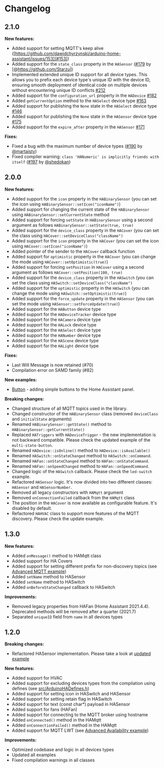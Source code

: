 # Changelog

## 2.1.0

**New features:**
* Added support for setting MQTT's keep alive ([https://github.com/dawidchyrzynski/arduino-home-assistant/issues/153](#153))
* Added support for the `state_class` property in the `HASensor` ([#179](https://github.com/dawidchyrzynski/arduino-home-assistant/pull/179) by [@https://github.com/Starzu])
* Implemented extended unique ID support for all device types. This allows you to prefix each device type's unique ID with the device ID, ensuring smooth deployment of identical code on multiple devices without encountering unique ID conflicts [#212](https://github.com/dawidchyrzynski/arduino-home-assistant/issues/212#issuecomment-1919832684)
* Added support for the `configuration_url` property in the `HADevice` [#182](https://github.com/dawidchyrzynski/arduino-home-assistant/issues/182)
* Added `getCurrentOption` method to the `HASelect` device type [#163](https://github.com/dawidchyrzynski/arduino-home-assistant/issues/163)
* Added support for publishing the `None` state in the `HASelect` device type [#146](https://github.com/dawidchyrzynski/arduino-home-assistant/issues/146)
* Added support for publishing the `None` state in the `HASensor` device type [#175](https://github.com/dawidchyrzynski/arduino-home-assistant/issues/175)
* Added support for the `expire_after` property in the `HASensor` [#171](https://github.com/dawidchyrzynski/arduino-home-assistant/issues/171)

**Fixes:**
* Fixed a bug with the maximum number of device types ([#190](https://github.com/dawidchyrzynski/arduino-home-assistant/issues/190) by [@martaisty](https://github.com/martaisty))
* Fixed compiler warning: `class 'HANumeric' is implicitly friends with itself` ([#197](https://github.com/dawidchyrzynski/arduino-home-assistant/pull/197) by [@shedokan](https://github.com/shedokan))

## 2.0.0

**New features:**

* Added support for the `icon` property in the `HABinarySensor` (you can set the icon using `HABinarySensor::setIcon("iconName")`)
* Added support for changing the current state of the `HABinarySensor` using `HABinarySensor::setCurrentState` method
* Added support for forcing `setState` in `HABinarySensor` using a second argument as follows `HABinarySensor::setState(true, true)`
* Added support for the `device_class` property in the `HACover` (you can set the class using `HACover::setDeviceClass("className")`
* Added support for the `icon` property in the `HACover` (you can set the icon using `HACover::setIcon("iconName")`)
* Added pointer of the sender to the `HACover` callback function
* Added support for `optimistic` property in the `HACover` (you can change the mode using `HACover::setOptimistic(true)`)
* Added support for forcing `setPosition` in `HACover` using a second argument as follows `HACover::setPosition(100, true)`
* Added support for the `device_class` property in the `HASwitch` (you can set the class using `HASwitch::setDeviceClass("className")`
* Added support for the `optimistic` property in the `HASwitch` (you can change the mode using `HASwitch::setOptimistic(true)`)
* Added support for the `force_update` property in the `HASensor` (you can set the mode using `HASensor::setForceUpdate(true)`)
* Added support for the `HAButton` device type
* Added support for the `HADeviceTracker` device type
* Added support for the `HACamera` device type
* Added support for the `HALock` device type
* Added support for the `HASelect` device type
* Added support for the `HANumber` device type
* Added support for the `HAScene` device type
* Added support for the `HALight` device type

**Fixes:**
* Last Will Message is now retained (#70)
* Compilation error on SAMD family (#82)

**New examples:**
* [Button](examples/button/button.ino) - adding simple buttons to the Home Assistant panel.

**Breaking changes:**

* Changed structure of all MQTT topics used in the library.
* Changed constructor of the `HABinarySensor` class (removed `deviceClass` and `initialState` arguments)
* Renamed `HABinarySensor::getState()` method to `HABinarySensor::getCurrentState()`
* Replaced `HATriggers` with `HADeviceTrigger` - the new implementation is not backward compatible. Please check the updated example of the `multi-state-button`.
* Renamed `HADevice::isOnline()` method to `HADevice::isAvailable()`
* Renamed `HASwitch::onStateChanged` method to `HASwitch::onCommand`.
* Renamed `HAFan::onStateChanged` method to `HAFan::onStateCommand`.
* Renamed `HAFan::onSpeedChanged` method to `HAFan::onSpeedCommand`.
* Changed logic of the `HASwitch` callback. Please check the `led-switch` example.
* Refactored `HASensor` logic. It's now divided into two different classes: `HASensor` and `HASensorNumber`.
* Removed all legacy constructors with `HAMqtt` argument
* Removed `onConnectionFailed` callback from the `HAMqtt` class
* The position in the `HACover` is now available as configurable feature. It's disabled by default.
* Refactored `HAHVAC` class to support more features of the MQTT discovery. Please check the update example.

## 1.3.0

**New features:**
* Added `onMessage()` method to HAMqtt class
* Added support for HA Covers
* Added support for setting different prefix for non-discovery topics (see [Advanced MQTT example](examples/mqtt-advanced/mqtt-advanced.ino))
* Added `setName` method to HASensor
* Added `setName` method to HASwitch
* Added `onBeforeStateChanged` callback to HASwitch

**Improvements:**
* Removed legacy properties from HAFan (Home Assistant 2021.4.4). Deprecated methods will be removed after a quarter (2021.7)
* Separated `uniqueID` field from `name` in all devices types

## 1.2.0

**Breaking changes:**
* Refactored HASensor implementation. Please take a look at [updated example](examples/sensor/sensor.ino)

**New features:**
* Added support for HVAC
* Added support for excluding devices types from the compilation using defines (see [src/ArduinoHADefines.h](src/ArduinoHADefines.h))
* Added support for setting icon in HASwitch and HASensor
* Added support for setting retain flag in HASwitch
* Added support for text (const char*) payload in HASensor
* Added support for fans (HAFan)
* Added support for connecting to the MQTT broker using hostname
* Added `onConnected()` method in the HAMqtt
* Added `onConnectionFailed()` method in the HAMqtt
* Added support for MQTT LWT (see [Advanced Availability example](examples/advanced-availability/advanced-availability.ino))

**Improvements:**
* Optimized codebase and logic in all devices types
* Updated all examples
* Fixed compilation warnings in all classes
